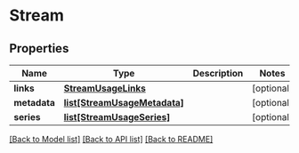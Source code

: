 # Stream

## Properties
Name | Type | Description | Notes
------------ | ------------- | ------------- | -------------
**links** | [**StreamUsageLinks**](StreamUsageLinks.md) |  | [optional] 
**metadata** | [**list[StreamUsageMetadata]**](StreamUsageMetadata.md) |  | [optional] 
**series** | [**list[StreamUsageSeries]**](StreamUsageSeries.md) |  | [optional] 

[[Back to Model list]](../README.md#documentation-for-models) [[Back to API list]](../README.md#documentation-for-api-endpoints) [[Back to README]](../README.md)


